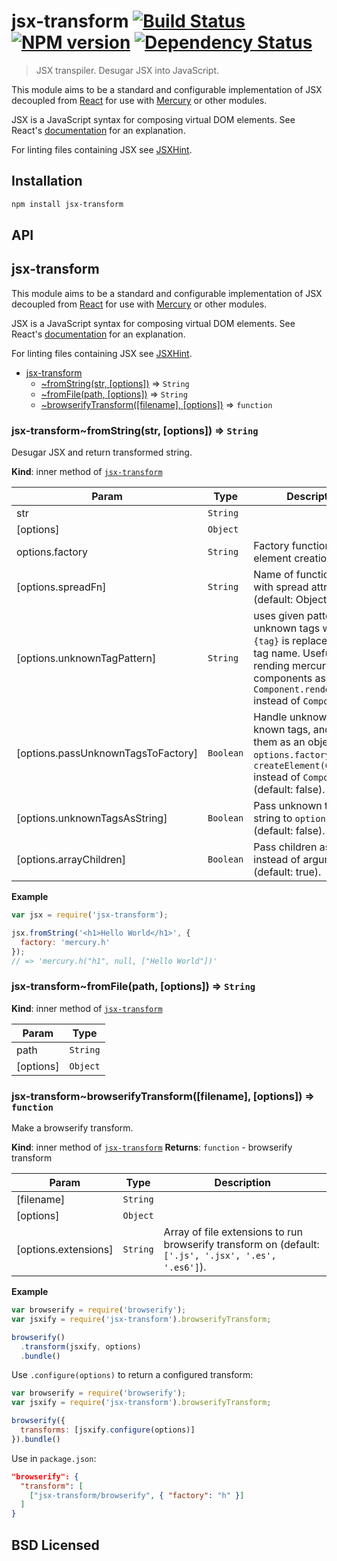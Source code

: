 # jsx-transform [![Build Status](http://img.shields.io/travis/wildlyinaccurate/jsx-transform.svg?style=flat)](http://travis-ci.org/wildlyinaccurate/jsx-transform) [![NPM version](http://img.shields.io/npm/v/jsx-transform.svg?style=flat)](https://npmjs.org/package/jsx-transform) [![Dependency Status](http://img.shields.io/david/wildlyinaccurate/jsx-transform.svg?style=flat)](http://david-dm.org/wildlyinaccurate/jsx-transform)

> JSX transpiler. Desugar JSX into JavaScript.

This module aims to be a standard and configurable implementation of JSX
decoupled from [React](https://github.com/facebook/react) for use with
[Mercury](https://github.com/Raynos/mercury) or other modules.

JSX is a JavaScript syntax for composing virtual DOM elements.
See React's [documentation][0] for an explanation.

For linting files containing JSX see
[JSXHint](https://github.com/STRML/JSXHint).

## Installation

```sh
npm install jsx-transform
```

## API
<a name="module_jsx-transform"></a>
## jsx-transform
This module aims to be a standard and configurable implementation of JSX
decoupled from [React](https://github.com/facebook/react) for use with
[Mercury](https://github.com/Raynos/mercury) or other modules.

JSX is a JavaScript syntax for composing virtual DOM elements.
See React's [documentation][0] for an explanation.

For linting files containing JSX see
[JSXHint](https://github.com/STRML/JSXHint).


* [jsx-transform](#module_jsx-transform)
  * [~fromString(str, [options])](#module_jsx-transform..fromString) ⇒ <code>String</code>
  * [~fromFile(path, [options])](#module_jsx-transform..fromFile) ⇒ <code>String</code>
  * [~browserifyTransform([filename], [options])](#module_jsx-transform..browserifyTransform) ⇒ <code>function</code>

<a name="module_jsx-transform..fromString"></a>
### jsx-transform~fromString(str, [options]) ⇒ <code>String</code>
Desugar JSX and return transformed string.

**Kind**: inner method of <code>[jsx-transform](#module_jsx-transform)</code>

| Param | Type | Description |
| --- | --- | --- |
| str | <code>String</code> |  |
| [options] | <code>Object</code> |  |
| options.factory | <code>String</code> | Factory function name for element creation. |
| [options.spreadFn] | <code>String</code> | Name of function for use with spread attributes (default: Object.assign). |
| [options.unknownTagPattern] | <code>String</code> | uses given pattern for unknown tags where `{tag}` is replaced by the tag name. Useful for rending mercury components as `Component.render()` instead of `Component()`. |
| [options.passUnknownTagsToFactory] | <code>Boolean</code> | Handle unknown tags like known tags, and pass them as an object to `options.factory`. If true, `createElement(Component)` instead of `Component()` (default: false). |
| [options.unknownTagsAsString] | <code>Boolean</code> | Pass unknown tags as string to `options.factory` (default: false). |
| [options.arrayChildren] | <code>Boolean</code> | Pass children as array instead of arguments (default: true). |

**Example**
```javascript
var jsx = require('jsx-transform');

jsx.fromString('<h1>Hello World</h1>', {
  factory: 'mercury.h'
});
// => 'mercury.h("h1", null, ["Hello World"])'
```
<a name="module_jsx-transform..fromFile"></a>
### jsx-transform~fromFile(path, [options]) ⇒ <code>String</code>
**Kind**: inner method of <code>[jsx-transform](#module_jsx-transform)</code>

| Param | Type |
| --- | --- |
| path | <code>String</code> |
| [options] | <code>Object</code> |

<a name="module_jsx-transform..browserifyTransform"></a>
### jsx-transform~browserifyTransform([filename], [options]) ⇒ <code>function</code>
Make a browserify transform.

**Kind**: inner method of <code>[jsx-transform](#module_jsx-transform)</code>
**Returns**: <code>function</code> - browserify transform

| Param | Type | Description |
| --- | --- | --- |
| [filename] | <code>String</code> |  |
| [options] | <code>Object</code> |  |
| [options.extensions] | <code>String</code> | Array of file extensions to run browserify transform on (default: `['.js', '.jsx', '.es', '.es6']`). |

**Example**
```javascript
var browserify = require('browserify');
var jsxify = require('jsx-transform').browserifyTransform;

browserify()
  .transform(jsxify, options)
  .bundle()
```

Use `.configure(options)` to return a configured transform:

```javascript
var browserify = require('browserify');
var jsxify = require('jsx-transform').browserifyTransform;

browserify({
  transforms: [jsxify.configure(options)]
}).bundle()
```

Use in `package.json`:

```json
"browserify": {
  "transform": [
    ["jsx-transform/browserify", { "factory": "h" }]
  ]
}
```


## BSD Licensed

[0]: https://facebook.github.io/react/docs/jsx-in-depth.html
